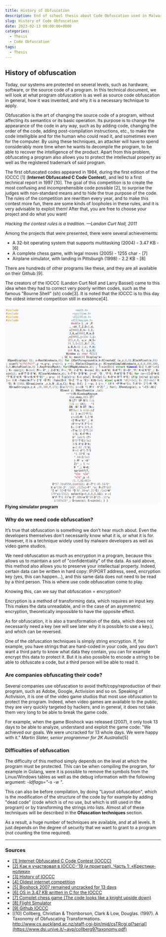 ```yaml
---
title: History of Obfuscation
description: End of school thesis about Code Obfuscation used in Malware
slug: History of Code Obfuscation
date: 2023-02-13 00:00:00+0000
categories:
  - Thesis
  - Code Obfuscation
tags:
  - Thesis
---
```

## History of obfuscation
Today, our systems are protected on several levels, such as hardware, software, or the source code of a program. In this technical document, we will look at what program obfuscation is as well as source code obfuscation in general, how it was invented, and why it is a necessary technique to apply.

Obfuscation is the art of changing the source code of a program, without affecting its semantics or its basic operation.
Its purpose is to change the appearance of the code in any way, such as by adding code, changing the order of the code, adding post-compilation instructions, etc., to make the code intelligible and for the human who could read it, and sometimes even for the computer.
By using these techniques, an attacker will have to spend considerably more time when he wants to decompile the program, to be able to recover the intelligence of the product.
Apart from this problem, obfuscating a program also allows you to protect the intellectual property as well as the registered trademark of said program.

The first obfuscated codes appeared in 1984, during the first edition of the IOCCC [1] (**Internet Obfuscated C Code Contest**), and led to a first technical report in 1997 [10]. The goal of this competition is to create the most confusing and incomprehensible code possible [2], to surprise the judges with non-standard means and to hide the true purpose of the code. 
The rules of the competition are rewritten every year, and to make this contest more fun, there are some kinds of loopholes in these rules, and it is very advisable to exploit them! After that, you are free to choose your project and do what you want!

*Hacking the contest rules is a tradition. —Landon Curt Noll, 2011*

Among the projects that were presented, there were several achievements:
- A 32-bit operating system that supports multitasking (2004) - 3.47 KB - [6]
- A complete chess game, with legal moves (2005) - 1255 char - [7]
- Airplane simulator, with landing in Pittsburgh (1998) - 2.2 KB - [8]

There are hundreds of other programs like these, and they are all available on their Github [9].

The creators of the IOCCC (Landon Curt Noll and Larry Bassel) came to this idea when they had to correct very poorly written codes, such as the famous "Bourne Shell" (sh) code[3].
It is noted that the IOCCC is to this day the oldest internet competition still in existence[4].

[![ioccc-flight-simulator.png](img_data_obfuscation/ioccc-flight-simulator.png)](img_data_obfuscation/ioccc-flight-simulator.png) **Flying simulator program**

### Why do we need code obfuscation?
It’s true that obfuscation is something we don’t hear much about. Even the developers themselves don't necessarily know what it is, or what it is for. However, it is a technique widely used by malware developers as well as video game studios.

We need obfuscation as much as encryption in a program, because this allows us to maintain a sort of "confidentiality" of the data. As said above, this method also allows you to preserve your intellectual property. Indeed, certain data can be written in hard copy: IP/PORT address, seed, encryption key (yes, this can happen...), and this same data does not need to be read by a third person. This is where use code obfuscation come to play.

Knowing this, can we say that obfuscation = encryption?

Encryption is a method of transforming data, which requires an input key. This makes the data unreadable, and in the case of an asymmetric encryption, theoretically impossible to have the opposite effect.

As for obfuscation, it is also a transformation of the data, which does not necessarily need a key (we will see later why it is possible to use a key.), and which can be reversed.

One of the obfuscation techniques is simply string encryption. If, for example, you have strings that are hard-coded in your code, and you don't want a third party to know what data they contain, you can for example encrypt this data to protect it. But it is also possible to encode a string to be able to obfuscate a code, but a third person will be able to read it.

### Are companies obfuscating their code?
Several companies use obfuscation to avoid theft/copy/reproduction of their program, such as Adobe, Google, Activision and so on. Speaking of Activision, it is one of the video game studios that most use obfuscation to protect the program. Indeed, when video games are available to the public, they are very quickly targeted by hackers, and in general, it does not take them very long to be able to break the game code.

For example, when the game Bioshock was released (2007), it only took 13 days to be able to analyze, understand and exploit the game code: "We achieved our goals. We were uncracked for 13 whole days. We were happy with it." *Martin Slater, senior programmer for 2K Australia*[5]

### Difficulties of obfuscation
The difficulty of this method simply depends on the level at which the program must be protected. This can be when compiling the program, for example in Golang, were it is possible to remove the symbols from the Linux/Windows tables as well as the debug information with the following argument: *-ldflags="-s -w "*.

This can also be before compilation, by doing "Layout obfuscation", which is the modification of the structure of the code by for example by adding "dead code" (code which is of no use, but which is still used in the program) or by transforming the strings into lists. Almost all of these techniques will be described in the **Ofuscation techniques** section.

As a result, a huge number of techniques are available, and at all levels. It just depends on the degree of security that we want to grant to a program (not counting the time required).

___
### Sources
- [[1] Internet Obfuscated C Code Contest (IOCCC)](https://www.ioccc.org/)
- [[2] Как я участвовал в IOCCC-'19 (и проиграл). Часть 1: «Крестики-нолики»](https://habr.com/ru/post/505044/)
- [[3] History of IOCCC](https://en.wikipedia.org/wiki/International_Obfuscated_C_Code_Contest#History)
- [[4] Oldest internet competition](https://www.pcworld.com/article/478306/obfuscated_code_contest_returns.html)
- [[5] Bioshock 2007 remained uncracked for 13 days](https://www.rockpapershotgun.com/bioshock-the-future-of-copy-protection)
- [[6] OS in 3.47 KB written in C for the IOCCC](https://github.com/ioccc-src/winner/blob/master/2004/gavin.c)
- [[7] Complet chess game (The code looks like a knight upside down)](https://github.com/ioccc-src/winner/blob/master/2005/toledo/toledo.c)
- [[8] Flight Simulator](https://github.com/ioccc-src/winner/blob/master/1998/banks.c)
- [[9] Github IOCCC](https://github.com/ioccc-src/winner)
- [[10] Collberg, Christian & Thomborson, Clark & Low, Douglas. (1997). A Taxonomy of Obfuscating Transformations. http://www.cs.auckland.ac.nz/staff-cgi-bin/mjd/csTRcgi.pl?serial](https://www.dsi.unive.it/~avp/collberg97taxonomy.pdf)
